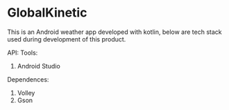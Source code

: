 # GlobalKinetic
This is an Android weather app developed with kotlin, below are tech stack used during development of this product.

API: 
Tools:
1. Android Studio

Dependences:
1. Volley
2. Gson

